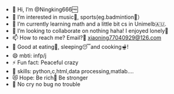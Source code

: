 - 👋 Hi, I’m @Ningking666🆓
- 👀 I’m interested in music🎸, sports(eg.badmintion🏸）
- 🌱 I’m currently learning math and a little bit cs in Unimelb🇦🇺.
- 💞️ I’m looking to collaborate on nothing haha! I enjoyed lonely💙
- 📫 How to reach me? Email?📳 xiaoning77040929@126.com
- 💪 Good at eating🍛, sleeping😴and cooking🫕!
- 😄 mbti: infp/j
- ⚡ Fun fact: Peaceful crazy
- 🧠 skills: python,c,html,data processing,matlab....
- 😻 Hope: Be rich🤑 Be stronger
- 👿 No cry no bug no trouble
